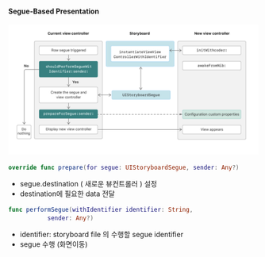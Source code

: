 #### Segue-Based Presentation
![Expo1900_perfomSegue1](/image/Expo1900_perfomSegue1.png)
```swift
override func prepare(for segue: UIStoryboardSegue, sender: Any?)
```
- segue.destination ( 새로운 뷰컨트롤러 ) 설정
- destination에 필요한 data 전달

```swift
func performSegue(withIdentifier identifier: String, 
           sender: Any?)
```
- identifier: storyboard file 의 수행할 segue identifier
- segue 수행 (화면이동)
<br>